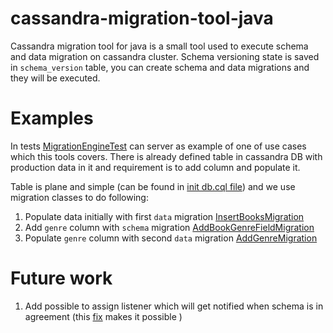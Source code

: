 # cassandra-migration-tool-java

Cassandra migration tool for java is a small tool used to execute schema and data migration on cassandra cluster. Schema versioning state is saved in `schema_version` table, you can create schema and data migrations and they will be executed.

# Examples
In tests [MigrationEngineTest](https://github.com/smartcat-labs/cassandra-migration-tool-java/blob/master/src/test/java/com/smartcat/migration/MigrationEngineTest.java) can server as  example of one of use cases which this tools covers. There is already defined table in cassandra DB with production data in it and requirement is to add column and populate it.

Table is plane and simple (can be found in [init db.cql file](https://github.com/smartcat-labs/cassandra-migration-tool-java/blob/master/src/test/resources/db.cql)) and we use migration classes to do following:

1. Populate data initially with first `data` migration [InsertBooksMigration](https://github.com/smartcat-labs/cassandra-migration-tool-java/blob/master/src/test/java/com/smartcat/migration/migrations/data/InsertBooksMigration.java)
2. Add `genre` column with `schema` migration [AddBookGenreFieldMigration](https://github.com/smartcat-labs/cassandra-migration-tool-java/blob/master/src/test/java/com/smartcat/migration/migrations/schema/AddBookGenreFieldMigration.java)
3. Populate `genre` column with second `data` migration [AddGenreMigration](https://github.com/smartcat-labs/cassandra-migration-tool-java/blob/master/src/test/java/com/smartcat/migration/migrations/data/AddGenreMigration.java)

# Future work
1. Add possible to assign listener which will get notified when schema is in agreement (this [fix](https://datastax-oss.atlassian.net/browse/JAVA-669) makes it possible )
